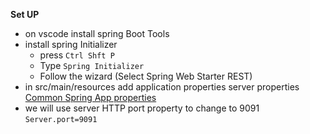 
**Set UP**
* on vscode install spring Boot Tools 
* install spring Initializer
     -  press `Ctrl Shft P`
     -  Type `Spring Initializer`
     -  Follow the wizard (Select Spring Web Starter REST)
* in src/main/resources add application properties server properties [Common Spring App properties](https://docs.spring.io/spring-boot/docs/current/reference/html/appendix-application-properties.html)
* we will use server HTTP port property to change to 9091
`Server.port=9091`